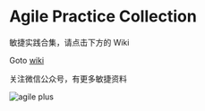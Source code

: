 # Agile Practice Collection

敏捷实践合集，请点击下方的 Wiki

Goto [wiki](https://github.com/bobjiang/AgilePlus/wiki)

关注微信公众号，有更多敏捷资料

![agile plus](https://www.bobjiang.com/images/agileplus-wechat.jpg)
